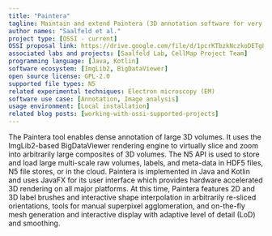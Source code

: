 ```yaml
---
title: "Paintera"
tagline: Maintain and extend Paintera (3D annotation software for very large volumes).
author names: "Saalfeld et al."
project type: [OSSI - current]
OSSI proposal link: https://drive.google.com/file/d/1pcrKTbzkNczkoDETg8og-y5XzCdauVJ3/view
associated labs and projects: [Saalfeld Lab, CellMap Project Team]
programming language: [Java, Kotlin]
software ecosystem: [ImgLib2, BigDataViewer]
open source license: GPL-2.0
supported file types: N5
related experimental techniques: Electron microscopy (EM)
software use case: [Annotation, Image analysis]
usage environment: [Local installation]
related blog posts: [working-with-ossi-supported-projects]
---
```


The Paintera tool enables dense annotation of large 3D volumes. It uses the ImgLib2-based BigDataViewer rendering engine to virtually slice and zoom into arbitrarily large composites of 3D volumes. The N5 API is used to store and load large multi-scale raw volumes, labels, and meta-data in HDF5 files, N5 file stores, or in the cloud. Paintera is implemented in Java and Kotlin and uses JavaFX for its user interface which provides hardware accelerated 3D rendering on all major platforms. At this time, Paintera features 2D and 3D label brushes and interactive shape interpolation in arbitrarily re-sliced orientations, tools for manual superpixel agglomeration, and on-the-fly mesh generation and interactive display with adaptive level of detail (LoD) and smoothing.

